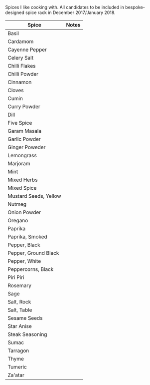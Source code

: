 Spices I like cooking with. All candidates to be included in bespoke-designed spice rack in December 2017/January 2018.

| Spice | Notes |
| ----- | ----- |
| Basil | |
| Cardamom | |
| Cayenne Pepper | |
| Celery Salt | |
| Chilli Flakes | |
| Chilli Powder | |
| Cinnamon | |
| Cloves | |
| Cumin | |
| Curry Powder | |
| Dill | |
| Five Spice | |
| Garam Masala | |
| Garlic Powder | |
| Ginger Poweder | |
| Lemongrass | |
| Marjoram | |
| Mint | |
| Mixed Herbs | |
| Mixed Spice | |
| Mustard Seeds, Yellow | |
| Nutmeg | |
| Onion Powder | |
| Oregano | |
| Paprika | |
| Paprika, Smoked | |
| Pepper, Black | |
| Pepper, Ground Black | |
| Pepper, White | |
| Peppercorns, Black | |
| Piri Piri | |
| Rosemary | |
| Sage | |
| Salt, Rock | |
| Salt, Table | |
| Sesame Seeds | |
| Star Anise | |
| Steak Seasoning | |
| Sumac | |
| Tarragon | |
| Thyme | |
| Tumeric | |
| Za'atar | |
